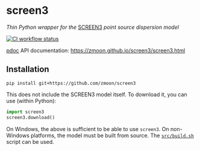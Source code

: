 # screen3
*Thin Python wrapper for the* [SCREEN3](https://www.epa.gov/scram/air-quality-dispersion-modeling-screening-models#screen3) *point source dispersion model*

[![CI workflow status](https://github.com/zmoon/screen3/actions/workflows/ci.yml/badge.svg)](https://github.com/zmoon/screen3/actions/workflows/ci.yml)

[pdoc](https://pdoc.dev/) API documentation: <https://zmoon.github.io/screen3/screen3.html>

## Installation

```
pip install git+https://github.com/zmoon/screen3
```

This does not include the SCREEN3 model itself.
To download it, you can use (within Python):
```python
import screen3
screen3.download()
```

On Windows, the above is sufficient to be able to use `screen3`.
On non-Windows platforms, the model must be built from source.
The [`src/build.sh`](src/build.sh) script can be used.
